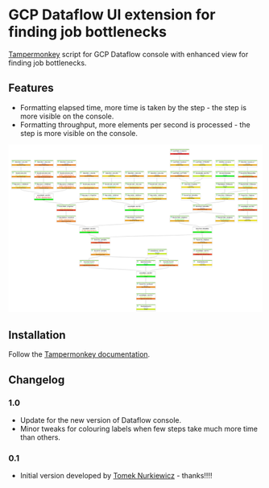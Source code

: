 # GCP Dataflow UI extension for finding job bottlenecks

[Tampermonkey](https://www.tampermonkey.net) script for GCP Dataflow console with enhanced view for finding job bottlenecks. 

## Features

* Formatting elapsed time, more time is taken by the step - the step is more visible on the console.
* Formatting throughput, more elements per second is processed - the step is more visible on the console.

![GCP Dataflow Console Screenshot](gcp-dataflow-tampermonkey.png) 

## Installation

Follow the [Tampermonkey documentation](https://www.tampermonkey.net/faq.php?ext=dhdg#Q102).

## Changelog

### 1.0

* Update for the new version of Dataflow console.
* Minor tweaks for colouring labels when few steps take much more time than others.

### 0.1

* Initial version developed by [Tomek Nurkiewicz](https://github.com/nurkiewicz) - thanks!!!!

